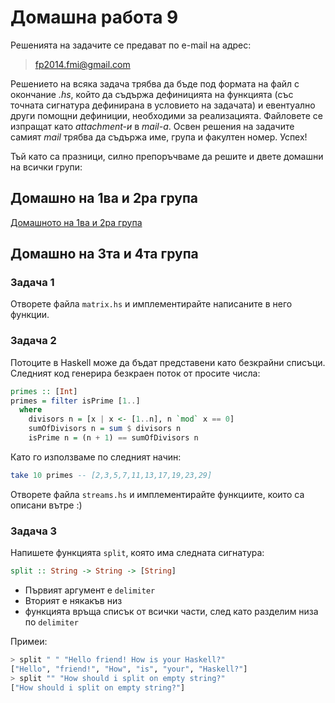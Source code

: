 Домашна работа 9
=========

Решенията на задачите се предават по e-mail на адрес:

>fp2014.fmi@gmail.com

Решението на всяка задача трябва да бъде под формата на файл с окончание *.hs*, който да съдържа дефиницията на функцията (със точната сигнатура дефинирана в условието на задачата) и евентуално други помощни дефиниции, необходими за реализацията. Файловете се изпращат като *attachment-и* в *mail-a*. Освен решения на задачите самият *mail* трябва да съдържа име, група и факултен номер. Успех!

Тъй като са празници, силно препоръчваме да решите и двете домашни на всички групи:

## Домашно на 1ва и 2ра група

[Домашното на 1ва и 2ра група](https://github.com/fmi/fp2014/tree/master/lab1-2/homework-9)

## Домашно на 3та и 4та група

### Задача 1

Отворете файла `matrix.hs` и имплементирайте написаните в него функции.

### Задача 2

Потоците в Haskell може да бъдат представени като безкрайни списъци.
Следният код генерира безкраен поток от просите числа:

```Haskell
primes :: [Int]
primes = filter isPrime [1..]
  where
    divisors n = [x | x <- [1..n], n `mod` x == 0]
    sumOfDivisors n = sum $ divisors n
    isPrime n = (n + 1) == sumOfDivisors n
```

Като го използваме по следният начин:

```Haskell
take 10 primes -- [2,3,5,7,11,13,17,19,23,29]
```

Отворете файла `streams.hs` и имплементирайте функциите, които са описани вътре :)

### Задача 3

Напишете функцията `split`, която има следната сигнатура:

```haskell
split :: String -> String -> [String]
```

* Първият аргумент е `delimiter`
* Вторият е някакъв низ
* функцията връща списък от всички части, след като разделим низа по `delimiter`

Примеи:

```haskell
> split " " "Hello friend! How is your Haskell?"
["Hello", "friend!", "How", "is", "your", "Haskell?"]
> split "" "How should i split on empty string?"
["How should i split on empty string?"]
```
